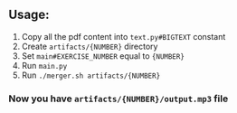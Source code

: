 ## Usage:
1) Copy all the pdf content into `text.py#BIGTEXT` constant
2) Create `artifacts/{NUMBER}` directory
3) Set `main#EXERCISE_NUMBER` equal to `{NUMBER}`
4) Run `main.py`
5) Run `./merger.sh artifacts/{NUMBER}`

### Now you have `artifacts/{NUMBER}/output.mp3` file
